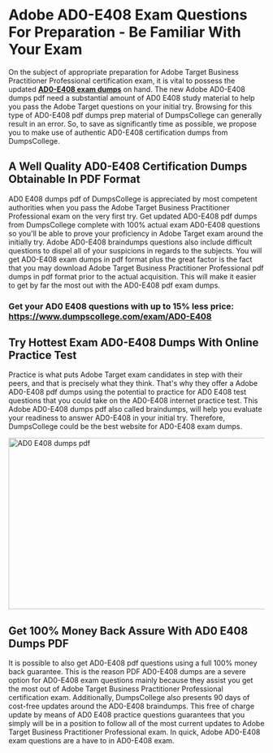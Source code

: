 <h1><strong>Adobe AD0-E408 Exam Questions For Preparation - Be Familiar With Your Exam</strong></h1>
<p>On the subject of appropriate preparation for Adobe Target Business Practitioner Professional certification exam, it is vital to possess the updated <strong><a href="https://www.dumpscollege.com/exam/AD0-E408">AD0-E408 exam dumps</a></strong> on hand. The new Adobe AD0-E408 dumps pdf need a substantial amount of AD0 E408 study material to help you pass the Adobe Target questions on your initial try. Browsing for this type of AD0-E408 pdf dumps prep material of DumpsCollege can generally result in an error. So, to save as significantly time as possible, we propose you to make use of authentic AD0-E408 certification dumps from DumpsCollege.</p>
<h2><strong>A Well Quality AD0-E408 Certification Dumps Obtainable In PDF Format</strong></h2>
<p>AD0 E408 dumps pdf of DumpsCollege is appreciated by most competent authorities when you pass the Adobe Target Business Practitioner Professional exam on the very first try. Get updated AD0-E408 pdf dumps from DumpsCollege complete with 100% actual exam AD0-E408 questions so you'll be able to prove your proficiency in Adobe Target exam around the initially try. Adobe AD0-E408 braindumps questions also include difficult questions to dispel all of your suspicions in regards to the subjects. You will get AD0-E408 exam dumps in pdf format plus the great factor is the fact that you may download Adobe Target Business Practitioner Professional pdf dumps in pdf format prior to the actual acquisition. This will make it easier to get by far the most out with the AD0-E408 pdf exam dumps.</p>

<h3><strong>Get your AD0 E408 questions with up to 15% less price: <a href="https://www.dumpscollege.com/exam/AD0-E408">https://www.dumpscollege.com/exam/AD0-E408</a></strong></h3>

<h2><strong>Try Hottest Exam AD0-E408 Du</strong><strong>mps With Online Practice Test</strong></h2>
<p>Practice is what puts Adobe Target exam candidates in step with their peers, and that is precisely what they think. That's why they offer a Adobe AD0-E408 pdf dumps using the potential to practice for AD0 E408 test questions that you could take on the AD0-E408 internet practice test. This Adobe AD0-E408 dumps pdf also called braindumps, will help you evaluate your readiness to answer AD0-E408 in your initial try. Therefore, DumpsCollege could be the best website for AD0-E408 exam dumps.</p>

<p><a href="https://www.dumpscollege.com/exam/AD0-E408"><img src="https://i.ibb.co/Z6g3Ctr/Dumps-College.png" alt="AD0 E408 dumps pdf" width="600" height="338" /></a></p>
<h2><strong>Get 100% Money Back Assure With AD0 E408 Dumps PDF</strong></h2>
<p>It is possible to also get AD0-E408 pdf questions using a full 100% money back guarantee. This is the reason PDF AD0-E408 dumps are a severe option for AD0-E408 exam questions mainly because they assist you get the most out of Adobe Target Business Practitioner Professional certification exam. Additionally, DumpsCollege also presents 90 days of cost-free updates around the AD0-E408 braindumps. This free of charge update by means of AD0 E408 practice questions guarantees that you simply will be in a position to follow all of the most current updates to Adobe Target Business Practitioner Professional exam. In quick, Adobe AD0-E408 exam questions are a have to in AD0-E408 exam.</p>
